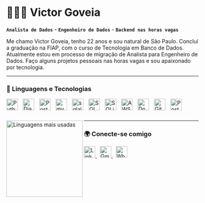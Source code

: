 # 🧑🏻‍💻 Victor Goveia

**`Analista de Dados`** - **`Engenheiro de Dados`** - **`Backend nas horas vagas`**

Me chamo Victor Goveia, tenho 22 anos e sou natural de São Paulo. Concluí a graduação na FIAP, com o curso de Tecnologia em Banco de Dados. Atualmente estou em processo de migração de Analista para Engenheiro de Dados. Faço alguns projetos pessoais nas horas vagas e sou apaixonado por tecnologia.

---

### 🤖 Linguagens e Tecnologias

<img 
    align="left" 
    alt="Python" 
    title="Python" 
    width="30px" 
    style="padding-right: 10px;" 
    src="https://cdn.jsdelivr.net/gh/devicons/devicon@latest/icons/python/python-original.svg" 
/>
<img 
    align="left" 
    alt="Django" 
    title="Django"
    width="30px" 
    style="padding-right: 10px;" 
    src="https://cdn.jsdelivr.net/gh/devicons/devicon@latest/icons/django/django-plain.svg" 
/>
<img 
    align="left" 
    alt="PostgreSQL" 
    title="PostgreSQL"
    width="30px" 
    style="padding-right: 10px;" 
    src="https://cdn.jsdelivr.net/gh/devicons/devicon@latest/icons/postgresql/postgresql-original.svg" 
/>
<img 
    align="left" 
    alt="mysql" 
    title="mysql"
    width="30px" 
    style="padding-right: 10px;" 
    src="https://cdn.jsdelivr.net/gh/devicons/devicon@latest/icons/mysql/mysql-original-wordmark.svg" 
/>
<img 
    align="left" 
    alt="sqlalchemy" 
    title="sqlalchemy"
    width="30px" 
    style="padding-right: 10px;" 
    src="https://cdn.jsdelivr.net/gh/devicons/devicon@latest/icons/sqlalchemy/sqlalchemy-original-wordmark.svg" 
/>
<img 
    align="left" 
    alt="SQL Developer" 
    title="SQL Developer"
    width="30px" 
    style="padding-right: 10px;" 
    src="https://cdn.jsdelivr.net/gh/devicons/devicon@latest/icons/sqldeveloper/sqldeveloper-original.svg" 
/>
<img 
    align="left" 
    alt="SQLite" 
    title="SQLite"
    width="30px" 
    style="padding-right: 10px;" 
    src="https://cdn.jsdelivr.net/gh/devicons/devicon@latest/icons/sqlite/sqlite-original-wordmark.svg" 
/>
<img 
    align="left" 
    alt="AWS" 
    title="AWS"
    width="30px" 
    style="padding-right: 10px;" 
    src="https://cdn.jsdelivr.net/gh/devicons/devicon@latest/icons/amazonwebservices/amazonwebservices-original-wordmark.svg" 
/>
<img 
    align="left" 
    alt="Docker" 
    title="Docker"
    width="30px" 
    style="padding-right: 10px;" 
    src="https://cdn.jsdelivr.net/gh/devicons/devicon@latest/icons/docker/docker-original.svg" 
/>
<img 
    align="left" 
    alt="Git" 
    title="Git"
    width="30px" 
    style="padding-right: 10px;" 
    src="https://cdn.jsdelivr.net/gh/devicons/devicon@latest/icons/git/git-original.svg" 
/>
<img 
    align="left" 
    alt="Postman" 
    title="Postman"
    width="30px" 
    style="padding-right: 10px;" 
    src="https://cdn.jsdelivr.net/gh/devicons/devicon@latest/icons/postman/postman-original.svg" 
/>
<br/>
<br/>

###

<p>
<!--   <img 
    align="left" 
    alt="GitHub Stats" 
    height="200" 
    style="padding-right: 10px;" 
    src="https://github-readme-stats.vercel.app/api?username=victorgoveia&show_icons=true&theme=tokyonight&include_all_commits=true&count_private=true&locale=pt-br"
  /> -->

  <img 
    align="left" 
    alt="Linguagens mais usadas" 
    height="200" 
    src="https://github-readme-stats.vercel.app/api/top-langs/?username=victorgoveia&theme=tokyonight&layout=compact&custom_title=Tecnologias&langs_count=9" 
  />
</p>

---

### 🌍 Conecte-se comigo

<p align="left">
    <a href="https://www.linkedin.com/in/victorgoveia/" target="_blank">
        <img alt="LinkedIn" title="LinkedIn" width="30px" 
            src="https://cdn.jsdelivr.net/gh/devicons/devicon@latest/icons/linkedin/linkedin-original.svg"/>
    </a>
    &nbsp;
    <a href="mailto:victor.goov@gmail.com" target="_blank">
        <img alt="Gmail" title="Gmail" width="30px" 
            src="https://upload.wikimedia.org/wikipedia/commons/7/7e/Gmail_icon_%282020%29.svg"/>
    </a>
    &nbsp;
    <a href="https://wa.me/5511953160383" target="_blank">
        <img alt="WhatsApp" title="WhatsApp" width="30px" 
            src="https://upload.wikimedia.org/wikipedia/commons/6/6b/WhatsApp.svg"/>
    </a>
</p>
